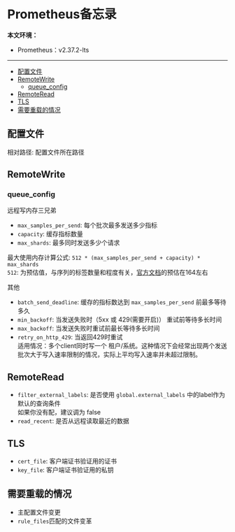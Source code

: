 # Prometheus备忘录 <!-- omit in toc -->
**本文环境：**
* Prometheus：v2.37.2-lts

---

- [配置文件](#配置文件)
- [RemoteWrite](#remotewrite)
  - [queue\_config](#queue_config)
- [RemoteRead](#remoteread)
- [TLS](#tls)
- [需要重载的情况](#需要重载的情况)


## 配置文件
相对路径: 配置文件所在路径

## RemoteWrite
### queue_config
远程写内存三兄弟
- `max_samples_per_send`: 每个批次最多发送多少指标  
- `capacity`: 缓存指标数量  
- `max_shards`: 最多同时发送多少个请求  

最大使用内存计算公式: `512 * (max_samples_per_send + capacity) * max_shards`  
`512`: 为预估值，与序列的标签数量和程度有关，[官方文档][Remote write tuning]的预估在164左右

其他
- `batch_send_deadline`: 缓存的指标数达到 `max_samples_per_send` 前最多等待多久
- `min_backoff`: 当发送失败时（5xx 或 429(需要开启)） 重试前等待多长时间
- `max_backoff`: 当发送失败时重试前最长等待多长时间
- `retry_on_http_429`: 当返回429时重试  
  适用情况：多个client同时写一个 租户/系统。这种情况下会经常出现两个发送批次大于写入速率限制的情况，实际上平均写入速率并未超过限制。

## RemoteRead
- `filter_external_labels`: 是否使用 `global.external_labels` 中的label作为默认的查询条件  
  如果你没有配，建议调为 false
- `read_recent`: 是否从远程读取最近的数据

## TLS
- `cert_file`: 客户端证书验证用的证书
- `key_file`: 客户端证书验证用的私钥


## 需要重载的情况
- 主配置文件变更
- `rule_files`匹配的文件变革

[Remote write tuning]: https://prometheus.io/docs/practices/remote_write/
